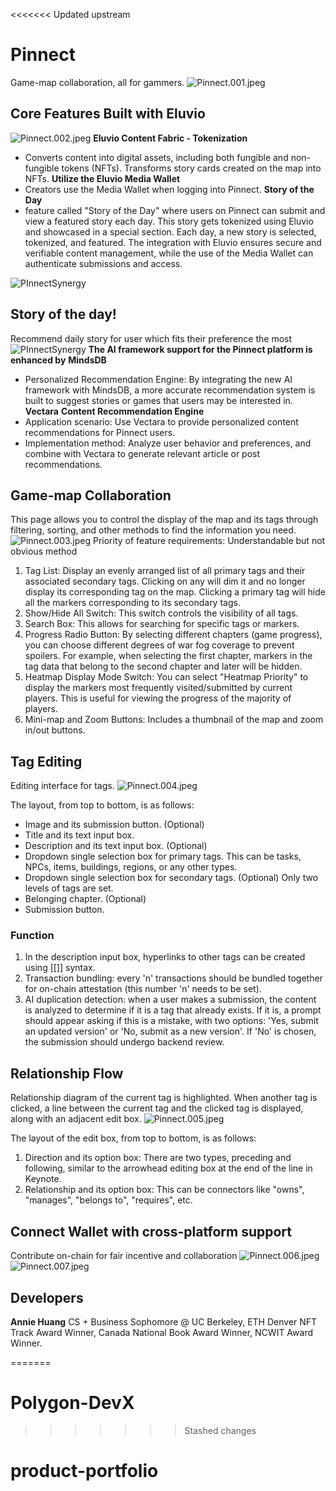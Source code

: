 <<<<<<< Updated upstream
# Pinnect
Game-map collaboration, all for gammers.
![Pinnect.001.jpeg](/images/Pinnect.001.jpeg)
## Core Features Built with Eluvio
![Pinnect.002.jpeg](/images/Pinnect.002.jpeg)
**Eluvio Content Fabric - Tokenization**
- Converts content into digital assets, including both fungible and non-fungible tokens (NFTs). Transforms story cards created on the map into NFTs.
**Utilize the Eluvio Media Wallet**
- Creators use the Media Wallet when logging into Pinnect.
**Story of the Day**
- feature called "Story of the Day" where users on Pinnect can submit and view a featured story each day. This story gets tokenized using Eluvio and showcased in a special section. Each day, a new story is selected, tokenized, and featured. The integration with Eluvio ensures secure and verifiable content management, while the use of the Media Wallet can authenticate submissions and access.

![PInnectSynergy](/images/synergy.jpeg)
## Story of the day!
Recommend daily story for user which fits their preference the most
![PInnectSynergy](/images/story-of-the-day.jpeg)
**The AI framework support for the Pinnect platform is enhanced by** **MindsDB**
- Personalized Recommendation Engine: By integrating the new AI framework with MindsDB, a more accurate recommendation system is built to suggest stories or games that users may be interested in.
**Vectara** **Content Recommendation Engine**
- Application scenario: Use Vectara to provide personalized content recommendations for Pinnect users.
- Implementation method: Analyze user behavior and preferences, and combine with Vectara to generate relevant article or post recommendations.

## Game-map Collaboration
This page allows you to control the display of the map and its tags through filtering, sorting, and other methods to find the information you need.
![Pinnect.003.jpeg](/images/Pinnect.003.jpeg)
Priority of feature requirements: Understandable but not obvious method
1. Tag List: Display an evenly arranged list of all primary tags and their associated secondary tags. Clicking on any will dim it and no longer display its corresponding tag on the map. Clicking a primary tag will hide all the markers corresponding to its secondary tags.
2. Show/Hide All Switch: This switch controls the visibility of all tags.
3. Search Box: This allows for searching for specific tags or markers.
4. Progress Radio Button: By selecting different chapters (game progress), you can choose different degrees of war fog coverage to prevent spoilers. For example, when selecting the first chapter, markers in the tag data that belong to the second chapter and later will be hidden.
5. Heatmap Display Mode Switch: You can select "Heatmap Priority" to display the markers most frequently visited/submitted by current players. This is useful for viewing the progress of the majority of players.
6. Mini-map and Zoom Buttons: Includes a thumbnail of the map and zoom in/out buttons.

## Tag Editing
Editing interface for tags.
![Pinnect.004.jpeg](/images/Pinnect.004.jpeg)

The layout, from top to bottom, is as follows:
- Image and its submission button. (Optional)
- Title and its text input box.
- Description and its text input box. (Optional)
- Dropdown single selection box for primary tags.
  This can be tasks, NPCs, items, buildings, regions, or any other types.
- Dropdown single selection box for secondary tags. (Optional)
  Only two levels of tags are set.
- Belonging chapter. (Optional)
- Submission button.

### Function
1. In the description input box, hyperlinks to other tags can be created using [[]] syntax.
2. Transaction bundling: every 'n' transactions should be bundled together for on-chain attestation (this number 'n' needs to be set).
3. AI duplication detection: when a user makes a submission, the content is analyzed to determine if it is a tag that already exists. If it is, a prompt should appear asking if this is a mistake, with two options: 'Yes, submit an updated version' or 'No, submit as a new version'. If 'No' is chosen, the submission should undergo backend review.

## Relationship Flow
Relationship diagram of the current tag is highlighted. When another tag is clicked, a line between the current tag and the clicked tag is displayed, along with an adjacent edit box.
![Pinnect.005.jpeg](/images/Pinnect.005.jpeg)

The layout of the edit box, from top to bottom, is as follows:
1. Direction and its option box: There are two types, preceding and following, similar to the arrowhead editing box at the end of the line in Keynote.
2. Relationship and its option box: This can be connectors like "owns", "manages", "belongs to", "requires", etc.

## Connect Wallet with cross-platform support
Contribute on-chain for fair incentive and collaboration
![Pinnect.006.jpeg](/images/Pinnect.006.jpeg)
![Pinnect.007.jpeg](/images/Pinnect.007.jpeg)

## Developers
**Annie Huang**
CS + Business Sophomore @ UC Berkeley, ETH Denver NFT Track Award Winner, Canada National Book Award Winner, NCWIT Award Winner.

=======
# Polygon-DevX
>>>>>>> Stashed changes
# product-portfolio
